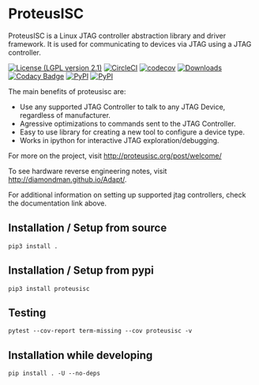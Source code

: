 # ProteusISC

ProteusISC is a Linux JTAG controller abstraction library and driver framework. It is used for communicating to devices via JTAG using a JTAG controller.

[![License (LGPL version 2.1)](https://img.shields.io/badge/license-GNU%20LGPL%20version%202.1-blue.svg?style=flat-square)](http://opensource.org/licenses/LGPL-2.1)
[![CircleCI](https://circleci.com/gh/diamondman/proteusisc.svg?style=shield)](https://circleci.com/gh/diamondman/proteusisc)
[![codecov](https://codecov.io/gh/diamondman/proteusisc/branch/master/graph/badge.svg)](https://codecov.io/gh/diamondman/proteusisc)
[![Downloads](https://img.shields.io/pypi/diamondman/proteusisc.svg)](https://pypi.python.org/pypi/proteusisc)
[![Codacy Badge](https://api.codacy.com/project/badge/Grade/00c07105d4e44e96935875533c673288)](https://www.codacy.com/app/jessy-diamondman/proteusisc?utm_source=github.com&amp;utm_medium=referral&amp;utm_content=diamondman/proteusisc&amp;utm_campaign=Badge_Grade)
[![PyPI](https://img.shields.io/pypi/v/proteusisc.svg)](https://pypi.python.org/pypi/proteusisc/)
[![PyPI](https://img.shields.io/pypi/pyversions/proteusisc.svg)](https://pypi.python.org/pypi/proteusisc/)

The main benefits of proteusisc are:
* Use any supported JTAG Controller to talk to any JTAG Device, regardless of manufacturer.
* Agressive optimizations to commands sent to the JTAG Controller.
* Easy to use library for creating a new tool to configure a device type.
* Works in ipython for interactive JTAG exploration/debugging.

For more on the project, visit http://proteusisc.org/post/welcome/

To see hardware reverse engineering notes, visit http://diamondman.github.io/Adapt/.

For additional information on setting up supported jtag controllers, check the documentation link above.

## Installation / Setup from source

    pip3 install .

## Installation / Setup from pypi

    pip3 install proteusisc

## Testing

    pytest --cov-report term-missing --cov proteusisc -v

## Installation while developing

    pip install . -U --no-deps
